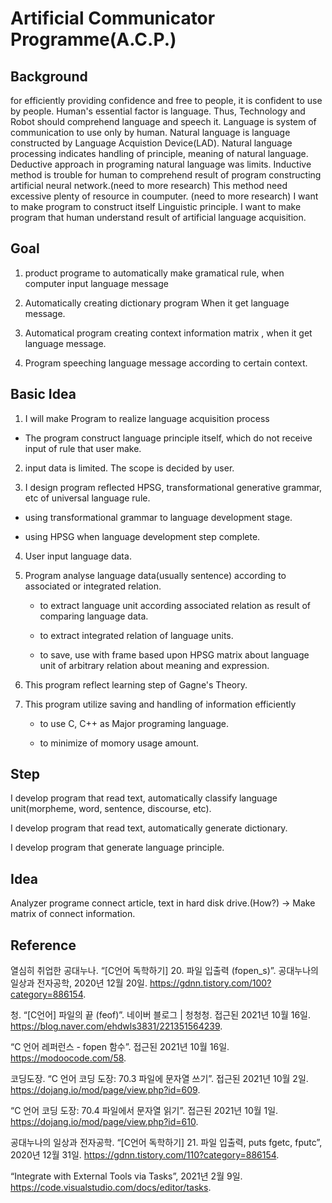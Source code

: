 # Artificial Communicator Programme(A.C.P.)

## Background

for efficiently providing confidence and free to people, it is confident to use by people. Human's essential factor is language. Thus, Technology and Robot should comprehend language and speech it. Language is system of communication to use only by human. Natural language is language constructed by Language Acquistion Device(LAD). Natural language processing indicates handling of principle, meaning of natural language. Deductive approach in programing natural language was limits. Inductive method is trouble for human to comprehend result of program constructing artificial neural network.(need to more research) This method need excessive plenty of resource in coumputer. (need to more research) I want to make program to construct itself Linguistic principle. I want to make program that human understand result of artificial language acquisition.

## Goal

1. product programe to automatically make gramatical rule, when computer input language message

2. Automatically creating dictionary program When it get language message.

3. Automatical program creating context information matrix , when it get language message.

4. Program speeching language message according to certain context.

## Basic Idea

1. I will make Program to realize language acquisition process

  - The program construct language principle itself, which do not receive input of rule that user make.
  
2. input data is limited. The scope is decided by user.


3. I design program reflected HPSG, transformational generative grammar, etc of universal language rule.

  - using transformational grammar to language development stage.
   
  - using HPSG when language development step complete.

4. User input language data.

5. Program analyse language data(usually sentence) according to associated or integrated relation.

    - to extract language unit according associated relation as result of comparing language data.

    - to extract integrated relation of language units.

    - to save, use with frame based upon HPSG matrix about language unit of arbitrary relation about meaning and expression.


6. This program reflect learning step of Gagne's Theory.

7. This program utilize saving and handling of information efficiently 

    - to use C, C++ as Major programing language.

    - to minimize of momory usage amount.

## Step

I develop program that read text, automatically classify language unit(morpheme, word, sentence, discourse, etc).

I develop program that read text, automatically generate dictionary.

I develop program that generate language principle.

## Idea

Analyzer programe connect article, text in hard disk drive.(How?) -> Make matrix of connect information.

## Reference

열심히 취업한 공대누나. “[C언어 독학하기] 20. 파일 입출력 (fopen_s)”. 공대누나의 일상과 전자공학, 2020년 12월 20일. https://gdnn.tistory.com/100?category=886154.

청. “[C언어] 파일의 끝 (feof)”. 네이버 블로그 | 청청청. 접근된 2021년 10월 16일. https://blog.naver.com/ehdwls3831/221351564239.

“C 언어 레퍼런스 - fopen 함수”. 접근된 2021년 10월 16일. https://modoocode.com/58.

코딩도장. “C 언어 코딩 도장: 70.3 파일에 문자열 쓰기”. 접근된 2021년 10월 2일. https://dojang.io/mod/page/view.php?id=609.

“C 언어 코딩 도장: 70.4 파일에서 문자열 읽기”. 접근된 2021년 10월 1일. https://dojang.io/mod/page/view.php?id=610.

공대누나의 일상과 전자공학. “[C언어 독학하기] 21. 파일 입출력, puts fgetc, fputc”, 2020년 12월 31일. https://gdnn.tistory.com/110?category=886154.

“Integrate with External Tools via Tasks”, 2021년 2월 9일. https://code.visualstudio.com/docs/editor/tasks.

